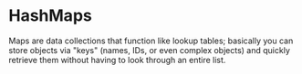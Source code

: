 # HashMaps
Maps are data collections that function like lookup tables; 
basically you can store objects via "keys" (names, IDs, or even complex objects) 
and quickly retrieve them without having to look through an entire list. 
